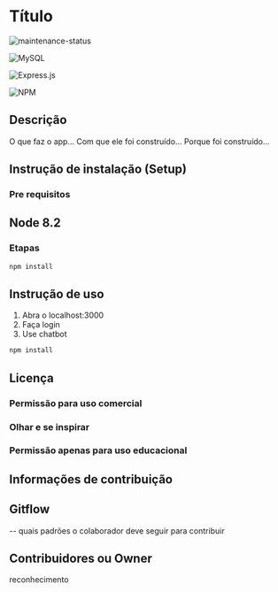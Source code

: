 # Título
![maintenance-status](https://img.shields.io/badge/maintenance-experimental-blue.svg)

![MySQL](https://img.shields.io/badge/mysql-4479A1.svg?style=for-the-badge&logo=mysql&logoColor=white)

![Express.js](https://img.shields.io/badge/express.js-%23404d59.svg?style=for-the-badge&logo=express&logoColor=%2361DAFB)

![NPM](https://img.shields.io/badge/NPM-%23CB3837.svg?style=for-the-badge&logo=npm&logoColor=white)

## Descrição

O que faz o app...
Com que ele foi construído...
Porque foi construído...

## Instrução de instalação (Setup)

### Pre requisitos

## Node 8.2

### Etapas

```bash
npm install
```

## Instrução de uso

1. Abra o localhost:3000
2. Faça login
3. Use chatbot

```bash
npm install
```
## Licença

### Permissão para uso comercial
### Olhar e se inspirar
### Permissão apenas para uso educacional

## Informações de contribuição
## Gitflow

-- quais padrões o colaborador deve seguir para contribuir

## Contribuidores ou Owner

reconhecimento
